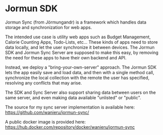 # Jormun SDK

Jormun Sync (from Jörmungandr) is a framework which handles data storage and synchronization for web apps.

The intended use case is utility web apps such as Budget Management, Calorie Counting Apps, Todo-Lists, etc... These kinds of apps need to store data locally, and let the user synchronize it between devices. The Jormun SDK and Jormun Sync Server are supposed to make this easy, by removing the need for these apps to have their own backend and API.

Instead, we deploy a "bring-your-own-server" approach. The Jormun SDK lets the app easily save and load data, and then with a single method call, synchronize the local collection with the remote the user has specified, resolving any conflicts that may arise.

The SDK and Sync Server also support sharing data between users on the same server, and even making data available "unlisted" or "public".

The source for my sync server implementation is available here: https://github.com/wanieru/jormun-sync/

A public docker image is provided here: https://hub.docker.com/repository/docker/wanieru/jormun-sync
